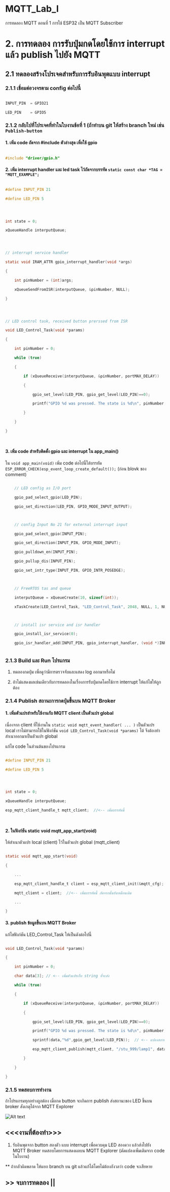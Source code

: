 # MQTT_Lab_I

การทดลอง MQTT ตอนที่ 1  การใช้ ESP32 เป็น MQTT Subscriber




# 2. การทดลอง การรับปุ่มกดโดยใช้การ interrupt แล้ว publish ไปยัง MQTT




## 2.1 ทดลองสร้างโปรเจคสำหรับการรับอินพุตแบบ interrupt




### 2.1.1 เชื่อมต่อวงจรตาม config ต่อไปนี้




```c

INPUT_PIN  = GPIO21

LED_PIN    = GPIO5

```




### 2.1.2 กลับไปที่โปรเจคที่ทำในใบงานข้อที่ 1  (ถ้าทำบน git ให้สร้าง  branch ใหม่ เช่น  `Publish-button` 




#### 1. เพิ่ม code ถัดจาก  #include ตัวล่างสุด เพื่อใช้ gpio




```c

#include "driver/gpio.h"

```




####  2. เพิ่ม interrupt handler และ led task ไว้ถัดจากบรรทัด `static const char *TAG = "MQTT_EXAMPLE";`




```c

#define INPUT_PIN 21

#define LED_PIN 5




int state = 0;

xQueueHandle interputQueue;




// interrupt service handler

static void IRAM_ATTR gpio_interrupt_handler(void *args)

{

    int pinNumber = (int)args;

    xQueueSendFromISR(interputQueue, &pinNumber, NULL);

}




// LED control task, received button prerssed from ISR

void LED_Control_Task(void *params)

{

    int pinNumber = 0;

    while (true)

    {

        if (xQueueReceive(interputQueue, &pinNumber, portMAX_DELAY))

        {

            gpio_set_level(LED_PIN, gpio_get_level(LED_PIN)==0);

            printf("GPIO %d was pressed. The state is %d\n", pinNumber,  gpio_get_level(LED_PIN));

        }

    }

}




```



####  3. เพิ่ม code สำหรับติดตั้ง gpio และ interrupt ใน app_main()



ใน `void app_main(void)` เพิ่ม code ต่อไปนี้ใต้บรรทัด `ESP_ERROR_CHECK(esp_event_loop_create_default());` (ก่อน blovk ของ comment)



```c

	// LED config as I/O port

    gpio_pad_select_gpio(LED_PIN);

    gpio_set_direction(LED_PIN, GPIO_MODE_INPUT_OUTPUT);



    // config Input No 21 for external interrupt input

    gpio_pad_select_gpio(INPUT_PIN);

    gpio_set_direction(INPUT_PIN, GPIO_MODE_INPUT);

    gpio_pulldown_en(INPUT_PIN);

    gpio_pullup_dis(INPUT_PIN);

    gpio_set_intr_type(INPUT_PIN, GPIO_INTR_POSEDGE);



    // FreeRTOS tas and queue

    interputQueue = xQueueCreate(10, sizeof(int));

    xTaskCreate(LED_Control_Task, "LED_Control_Task", 2048, NULL, 1, NULL);



    // install isr service and isr handler

    gpio_install_isr_service(0);

    gpio_isr_handler_add(INPUT_PIN, gpio_interrupt_handler, (void *)INPUT_PIN);



```




### 2.1.3 Build และ Run โปรแกรม




1. ทดลองกดปุ่ม เพื่อดูว่ามีการตรวจจับและแสดง log ออกมาหรือไม่




2. ถ้าไม่แสดงผลเช่นเดียวกับการทดลองในเรื่องการรับปุ่มกดโดยใช้การ interrupt ให้แก้ไขให้ถูกต้อง










###  2.1.4 Publish สถานะการกดปุ่มขึ้นบน  MQTT Broker




#### 1.  เพิ่มตัวแปรสำหรับใช้งานกับ MQTT client เป็นตัวแปร global 




เนื่องจาก client ที่ใช้งานใน `static void mqtt_event_handler( ... )` เป็นตัวแปร local เราไม่สามารถใช้ในฟังก์ชัน `void LED_Control_Task(void *params)` ได้ จึงต้องทำสำเนาออกมาเป็นตัวแปร global




แก้ไข code ในส่วนต้นของโปรแกรม




```c

#define INPUT_PIN 21

#define LED_PIN 5




int state = 0;

xQueueHandle interputQueue;

esp_mqtt_client_handle_t mqtt_client;  //<-- เพิ่มบรรทัดนี้




```




#### 2. ในฟังก์ชัน static void mqtt_app_start(void)




ให้สำเนาตัวแปร local  (client) ไว้ในตัวแปร global  (mqtt_client)




```c

static void mqtt_app_start(void)

{

    ... 

    esp_mqtt_client_handle_t client = esp_mqtt_client_init(&mqtt_cfg);

    mqtt_client = client;  //<-- เพิ่มบรรทัดนี้ ถัดจากนั้นยังเหมือนเดิม

    ...

}

```



#### 3. publish ข้อมูลขึ้นบน MQTT Broker



แก้ไขฟังก์ชัน  LED_Control_Task ให้เป็นดังต่อไปนี้



```c

void LED_Control_Task(void *params)

{

    int pinNumber = 0;

    char data[3]; // <-- เพิ่มตัวแปรเก็บ string ที่จะส่ง

    while (true)

    {

        if (xQueueReceive(interputQueue, &pinNumber, portMAX_DELAY))

        {

            gpio_set_level(LED_PIN, gpio_get_level(LED_PIN)==0);

            printf("GPIO %d was pressed. The state is %d\n", pinNumber,  gpio_get_level(LED_PIN));

            sprintf(data,"%d",gpio_get_level(LED_PIN));  // <-- แปลงสถานะของ LED  (int) เป็น string

            esp_mqtt_client_publish(mqtt_client, "/stu_999/lamp1", data, 0, 0, 0); // <-- publish ไปยัง broker

        }

    }

}

```




###  2.1.5 ทดสอบการทำงาน




ถ้าโปรแกรมทุกอย่างถูกต้อง เมื่อกด button จะเกิดการ publish ส่งสถานะของ LED ขึ้นบน broker สังเกตุได้จาก MQTT Explorer




![Alt text](./Pictures/Picture-15.png)










## <<<งานที่ต้องทำ>>>




1. รับอินพุตจาก button สองตัว แบบ interrupt เพื่อควบคุม LED สองดวง แล้วส่งไปยัง MQTT Broker  ทดสอบโดยการแสดงผลบน MQTT Explorer (ดัดแปลงเพิ่มเติมจาก code ในใบงาน)




** ถ้ากลัวผิดพลาด ให้แยก branch บน git แล้วแก้ได้โดยไม่ต้องกังวลว่า code จะเสียหาย




## >> จบการทดลอง  || 
